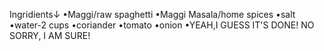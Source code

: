 Ingridients↓
•Maggi/raw spaghetti
•Maggi Masala/home spices
•salt
•water-2 cups
•coriander
•tomato
•onion
•YEAH,I GUESS IT'S DONE! NO SORRY, I AM SURE!